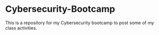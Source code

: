 # Cybersecurity-Bootcamp
This is a repository for my Cybersecurity bootcamp to post some of my class activities.
